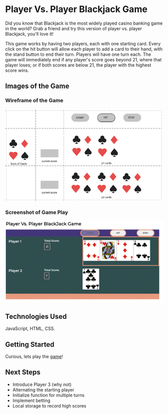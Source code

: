 # Player Vs. Player Blackjack Game

Did you know that Blackjack is the most widely played casino banking game in the world? Grab a friend and try this version of player vs. player Blackjack, you'll love it!

This game works by having two players, each with one starting card. Every click on the hit button will allow each player to add a card to their hand, with the stand button to end their turn. Players will have one turn each. The game will immediately end if any player's score goes beyond 21, where that player loses; or if both scores are below 21, the player with the highest score wins.

## Images of the Game

### Wireframe of the Game
<img src = /game_images/screenshot2.png>

### Screenshot of Game Play
<img src = /game_images/screenshot1.png>

## Technologies Used

JavaScript, HTML, CSS.

## Getting Started

Curious, lets play the <a href="https://jceeeeee.github.io/BlackJackGame/">game</a>!

## Next Steps

- Introduce Player 3 (why not)
- Alternating the starting player
- Initialize function for multiple turns
- Implement betting
- Local storage to record high scores



